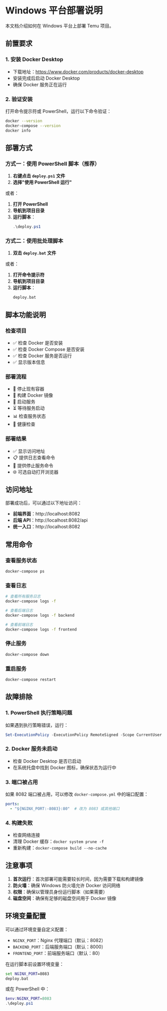 # Windows 平台部署说明

本文档介绍如何在 Windows 平台上部署 Temu 项目。

## 前置要求

### 1. 安装 Docker Desktop
- 下载地址：https://www.docker.com/products/docker-desktop
- 安装完成后启动 Docker Desktop
- 确保 Docker 服务正在运行

### 2. 验证安装
打开命令提示符或 PowerShell，运行以下命令验证：
```bash
docker --version
docker-compose --version
docker info
```

## 部署方式

### 方式一：使用 PowerShell 脚本（推荐）

1. **右键点击 `deploy.ps1` 文件**
2. **选择"使用 PowerShell 运行"**

或者：

1. **打开 PowerShell**
2. **导航到项目目录**
3. **运行脚本**：
   ```powershell
   .\deploy.ps1
   ```

### 方式二：使用批处理脚本

1. **双击 `deploy.bat` 文件**

或者：

1. **打开命令提示符**
2. **导航到项目目录**
3. **运行脚本**：
   ```cmd
   deploy.bat
   ```

## 脚本功能说明

### 检查项目
- ✅ 检查 Docker 是否安装
- ✅ 检查 Docker Compose 是否安装
- ✅ 检查 Docker 服务是否运行
- ✅ 显示版本信息

### 部署流程
- 🛑 停止现有容器
- 🔨 构建 Docker 镜像
- 🚀 启动服务
- ⏳ 等待服务启动
- 📊 检查服务状态
- 🏥 健康检查

### 部署结果
- ✅ 显示访问地址
- 📋 提供日志查看命令
- 🛑 提供停止服务命令
- 🌐 可选自动打开浏览器

## 访问地址

部署成功后，可以通过以下地址访问：

- **前端界面**：http://localhost:8082
- **后端 API**：http://localhost:8082/api
- **统一入口**：http://localhost:8082

## 常用命令

### 查看服务状态
```bash
docker-compose ps
```

### 查看日志
```bash
# 查看所有服务日志
docker-compose logs -f

# 查看后端日志
docker-compose logs -f backend

# 查看前端日志
docker-compose logs -f frontend
```

### 停止服务
```bash
docker-compose down
```

### 重启服务
```bash
docker-compose restart
```

## 故障排除

### 1. PowerShell 执行策略问题
如果遇到执行策略错误，运行：
```powershell
Set-ExecutionPolicy -ExecutionPolicy RemoteSigned -Scope CurrentUser
```

### 2. Docker 服务未启动
- 检查 Docker Desktop 是否已启动
- 在系统托盘中找到 Docker 图标，确保状态为运行中

### 3. 端口被占用
如果 8082 端口被占用，可以修改 `docker-compose.yml` 中的端口配置：
```yaml
ports:
  - "${NGINX_PORT:-8083}:80"  # 改为 8083 或其他端口
```

### 4. 构建失败
- 检查网络连接
- 清理 Docker 缓存：`docker system prune -f`
- 重新构建：`docker-compose build --no-cache`

## 注意事项

1. **首次运行**：首次部署可能需要较长时间，因为需要下载和构建镜像
2. **防火墙**：确保 Windows 防火墙允许 Docker 访问网络
3. **权限**：确保以管理员身份运行脚本（如果需要）
4. **磁盘空间**：确保有足够的磁盘空间用于 Docker 镜像

## 环境变量配置

可以通过环境变量自定义配置：

- `NGINX_PORT`：Nginx 代理端口（默认：8082）
- `BACKEND_PORT`：后端服务端口（默认：8000）
- `FRONTEND_PORT`：前端服务端口（默认：80）

在运行脚本前设置环境变量：
```cmd
set NGINX_PORT=8083
deploy.bat
```

或在 PowerShell 中：
```powershell
$env:NGINX_PORT=8083
.\deploy.ps1
``` 
